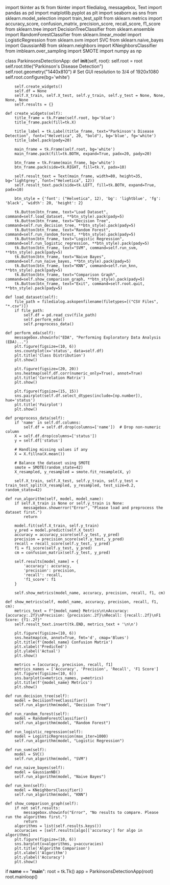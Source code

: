 import tkinter as tk
from tkinter import filedialog, messagebox, Text
import pandas as pd
import matplotlib.pyplot as plt
import seaborn as sns
from sklearn.model_selection import train_test_split
from sklearn.metrics import accuracy_score, confusion_matrix, precision_score, recall_score, f1_score
from sklearn.tree import DecisionTreeClassifier
from sklearn.ensemble import RandomForestClassifier
from sklearn.linear_model import LogisticRegression
from sklearn.svm import SVC
from sklearn.naive_bayes import GaussianNB
from sklearn.neighbors import KNeighborsClassifier
from imblearn.over_sampling import SMOTE
import numpy as np

class ParkinsonsDetectionApp:
    def __init__(self, root):
        self.root = root
        self.root.title("Parkinson's Disease Detection")
        self.root.geometry("1440x810")  # Set GUI resolution to 3/4 of 1920x1080
        self.root.configure(bg='white')
        
        self.create_widgets()
        self.df = None
        self.X_train, self.X_test, self.y_train, self.y_test = None, None, None, None
        self.results = {}

    def create_widgets(self):
        title_frame = tk.Frame(self.root, bg='blue')
        title_frame.pack(fill=tk.X)

        title_label = tk.Label(title_frame, text="Parkinson's Disease Detection", font=("Helvetica", 20, "bold"), bg='blue', fg='white')
        title_label.pack(pady=20)

        main_frame = tk.Frame(self.root, bg='white')
        main_frame.pack(fill=tk.BOTH, expand=True, padx=20, pady=20)

        btn_frame = tk.Frame(main_frame, bg='white')
        btn_frame.pack(side=tk.RIGHT, fill=tk.Y, padx=10)

        self.result_text = Text(main_frame, width=80, height=35, bg='lightgrey', font=("Helvetica", 12))
        self.result_text.pack(side=tk.LEFT, fill=tk.BOTH, expand=True, padx=10)

        btn_style = {'font': ("Helvetica", 12), 'bg': 'lightblue', 'fg': 'black', 'width': 20, 'height': 2}
        
        tk.Button(btn_frame, text="Load Dataset", command=self.load_dataset, **btn_style).pack(pady=5)
        tk.Button(btn_frame, text="Decision Tree", command=self.run_decision_tree, **btn_style).pack(pady=5)
        tk.Button(btn_frame, text="Random Forest", command=self.run_random_forest, **btn_style).pack(pady=5)
        tk.Button(btn_frame, text="Logistic Regression", command=self.run_logistic_regression, **btn_style).pack(pady=5)
        tk.Button(btn_frame, text="SVM", command=self.run_svm, **btn_style).pack(pady=5)
        tk.Button(btn_frame, text="Naive Bayes", command=self.run_naive_bayes, **btn_style).pack(pady=5)
        tk.Button(btn_frame, text="KNN", command=self.run_knn, **btn_style).pack(pady=5)
        tk.Button(btn_frame, text="Comparison Graph", command=self.show_comparison_graph, **btn_style).pack(pady=5)
        tk.Button(btn_frame, text="Exit", command=self.root.quit, **btn_style).pack(pady=5)

    def load_dataset(self):
        file_path = filedialog.askopenfilename(filetypes=[("CSV Files", "*.csv")])
        if file_path:
            self.df = pd.read_csv(file_path)
            self.perform_eda()
            self.preprocess_data()

    def perform_eda(self):
        messagebox.showinfo("EDA", "Performing Exploratory Data Analysis (EDA)...")
        plt.figure(figsize=(10, 6))
        sns.countplot(x='status', data=self.df)
        plt.title('Class Distribution')
        plt.show()

        plt.figure(figsize=(20, 20))
        sns.heatmap(self.df.corr(numeric_only=True), annot=True)
        plt.title('Correlation Matrix')
        plt.show()

        plt.figure(figsize=(15, 15))
        sns.pairplot(self.df.select_dtypes(include=[np.number]), hue='status')
        plt.title('Pairplot')
        plt.show()

    def preprocess_data(self):
        if 'name' in self.df.columns:
            self.df = self.df.drop(columns=['name'])  # Drop non-numeric column
        X = self.df.drop(columns=['status'])
        y = self.df['status']
        
        # Handling missing values if any
        X = X.fillna(X.mean())

        # Balance the dataset using SMOTE
        smote = SMOTE(random_state=42)
        X_resampled, y_resampled = smote.fit_resample(X, y)

        self.X_train, self.X_test, self.y_train, self.y_test = train_test_split(X_resampled, y_resampled, test_size=0.2, random_state=42)

    def run_algorithm(self, model, model_name):
        if self.X_train is None or self.y_train is None:
            messagebox.showerror("Error", "Please load and preprocess the dataset first.")
            return

        model.fit(self.X_train, self.y_train)
        y_pred = model.predict(self.X_test)
        accuracy = accuracy_score(self.y_test, y_pred)
        precision = precision_score(self.y_test, y_pred)
        recall = recall_score(self.y_test, y_pred)
        f1 = f1_score(self.y_test, y_pred)
        cm = confusion_matrix(self.y_test, y_pred)

        self.results[model_name] = {
            'accuracy': accuracy,
            'precision': precision,
            'recall': recall,
            'f1_score': f1
        }

        self.show_metrics(model_name, accuracy, precision, recall, f1, cm)

    def show_metrics(self, model_name, accuracy, precision, recall, f1, cm):
        metrics_text = f"{model_name} Metrics\n\nAccuracy: {accuracy:.2f}\nPrecision: {precision:.2f}\nRecall: {recall:.2f}\nF1 Score: {f1:.2f}"
        self.result_text.insert(tk.END, metrics_text + '\n\n')

        plt.figure(figsize=(10, 6))
        sns.heatmap(cm, annot=True, fmt='d', cmap='Blues')
        plt.title(f'{model_name} Confusion Matrix')
        plt.xlabel('Predicted')
        plt.ylabel('Actual')
        plt.show()

        metrics = [accuracy, precision, recall, f1]
        metrics_names = ['Accuracy', 'Precision', 'Recall', 'F1 Score']
        plt.figure(figsize=(10, 6))
        sns.barplot(x=metrics_names, y=metrics)
        plt.title(f'{model_name} Metrics')
        plt.show()

    def run_decision_tree(self):
        model = DecisionTreeClassifier()
        self.run_algorithm(model, "Decision Tree")

    def run_random_forest(self):
        model = RandomForestClassifier()
        self.run_algorithm(model, "Random Forest")

    def run_logistic_regression(self):
        model = LogisticRegression(max_iter=1000)
        self.run_algorithm(model, "Logistic Regression")

    def run_svm(self):
        model = SVC()
        self.run_algorithm(model, "SVM")

    def run_naive_bayes(self):
        model = GaussianNB()
        self.run_algorithm(model, "Naive Bayes")

    def run_knn(self):
        model = KNeighborsClassifier()
        self.run_algorithm(model, "KNN")

    def show_comparison_graph(self):
        if not self.results:
            messagebox.showinfo("Error", "No results to compare. Please run the algorithms first.")
            return
        algorithms = list(self.results.keys())
        accuracies = [self.results[algo]['accuracy'] for algo in algorithms]
        plt.figure(figsize=(10, 6))
        sns.barplot(x=algorithms, y=accuracies)
        plt.title('Algorithm Comparison')
        plt.xlabel('Algorithm')
        plt.ylabel('Accuracy')
        plt.show()

if __name__ == "__main__":
    root = tk.Tk()
    app = ParkinsonsDetectionApp(root)
    root.mainloop()

